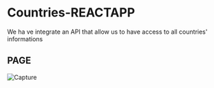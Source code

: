 # Countries-REACTAPP

We ha ve integrate an API that allow us to have access to all countries' informations

## PAGE  
![Capture](https://user-images.githubusercontent.com/97252877/185503564-74a6bd03-0fa0-45c4-8b27-c2dc3964f6ca.PNG)
